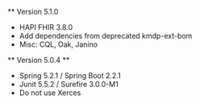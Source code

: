 ** Version 5.1.0

- HAPI FHIR 3.8.0
- Add dependencies from deprecated kmdp-ext-bom 
- Misc: CQL, Oak, Janino

** Version 5.0.4 **

- Spring 5.2.1 / Spring Boot 2.2.1
- Junit 5.5.2 / Surefire 3.0.0-M1
- Do not use Xerces


